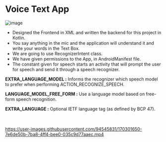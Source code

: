 # Voice Text App
![image](https://user-images.githubusercontent.com/94545831/170302061-a5261868-0ac1-4261-acda-24e717688967.png)

- Designed the Frontend in XML and written the backend for this project in Kotlin.
- You say anything in the mic and the application will understand it and write your words in the Text Box.
-  We are going to use RecognizerIntent class.
-  We have given permissions to the App, in AndroidManifest file.
-  The constant given for speech starts an activity that will prompt the user for speech and send it through a speech recognizer.

**EXTRA_LANGUAGE_MODEL :**  Informs the recognizer which speech model to prefer when performing ACTION_RECOGNIZE_SPEECH.

**LANGUAGE_MODEL_FREE_FORM :**  Use a language model based on free-form speech recognition.

**EXTRA_LANGUAGE :**  Optional IETF language tag (as defined by BCP 47).  <br><br><br>

https://user-images.githubusercontent.com/94545831/170301650-7e6de50b-7ba8-4ff4-bee0-035c9d77aaec.mp4

